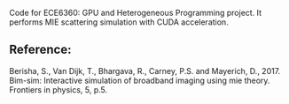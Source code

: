 Code for ECE6360: GPU and Heterogeneous Programming project. 
It performs MIE scattering simulation with CUDA acceleration. 
## Reference: 
Berisha, S., Van Dijk, T., Bhargava, R., Carney, P.S. and Mayerich, D., 2017. 
Bim-sim: Interactive simulation of broadband imaging using mie theory. Frontiers in physics, 5, p.5.
